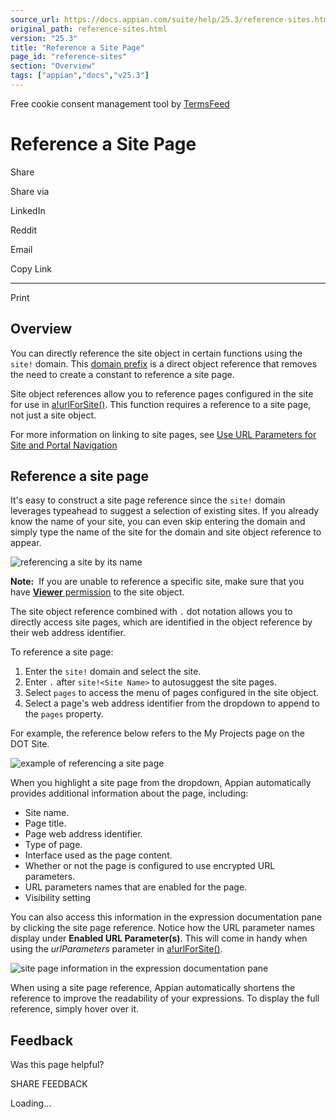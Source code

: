 ```yaml
---
source_url: https://docs.appian.com/suite/help/25.3/reference-sites.html
original_path: reference-sites.html
version: "25.3"
title: "Reference a Site Page"
page_id: "reference-sites"
section: "Overview"
tags: ["appian","docs","v25.3"]
---
```



Free cookie consent management tool by [TermsFeed](https://www.termsfeed.com/)

# Reference a Site Page

Share

Share via

LinkedIn

Reddit

Email

Copy Link

* * *

Print

## Overview

You can directly reference the site object in certain functions using the `site!` domain. This [domain prefix](domain_prefixes.html#object-prefixes) is a direct object reference that removes the need to create a constant to reference a site page.

Site object references allow you to reference pages configured in the site for use in [a!urlForSite()](fnc_scripting_urlforsite.html). This function requires a reference to a site page, not just a site object.

For more information on linking to site pages, see [Use URL Parameters for Site and Portal Navigation](url-parameters.html)

## Reference a site page

It's easy to construct a site page reference since the `site!` domain leverages typeahead to suggest a selection of existing sites. If you already know the name of your site, you can even skip entering the domain and simply type the name of the site for the domain and site object reference to appear.

![referencing a site by its name](images/urlforsite-object-ref.gif)

**Note:**  If you are unable to reference a specific site, make sure that you have [**Viewer** permission](sites_object.html#security) to the site object.

The site object reference combined with `.` dot notation allows you to directly access site pages, which are identified in the object reference by their web address identifier.

To reference a site page:

1.  Enter the `site!` domain and select the site.
2.  Enter `.` after `site!<Site Name>` to autosuggest the site pages.
3.  Select `pages` to access the menu of pages configured in the site object.
4.  Select a page's web address identifier from the dropdown to append to the `pages` property.

For example, the reference below refers to the My Projects page on the DOT Site.

![example of referencing a site page](images/urlforsite-site-page-ref.png)

When you highlight a site page from the dropdown, Appian automatically provides additional information about the page, including:

-   Site name.
-   Page title.
-   Page web address identifier.
-   Type of page.
-   Interface used as the page content.
-   Whether or not the page is configured to use encrypted URL parameters.
-   URL parameters names that are enabled for the page.
-   Visibility setting

You can also access this information in the expression documentation pane by clicking the site page reference. Notice how the URL parameter names display under **Enabled URL Parameter(s)**. This will come in handy when using the _urlParameters_ parameter in [a!urlForSite()](fnc_scripting_urlforsite.html).

![site page information in the expression documentation pane](images/url-param-doc-pane-all-site.png)

When using a site page reference, Appian automatically shortens the reference to improve the readability of your expressions. To display the full reference, simply hover over it.

## Feedback

Was this page helpful?

SHARE FEEDBACK

Loading...